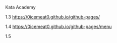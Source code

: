 Kata Academy

1.3 https://0icemeat0.github.io/github-pages/

1.4 https://0icemeat0.github.io/github-pages/menu

1.5
